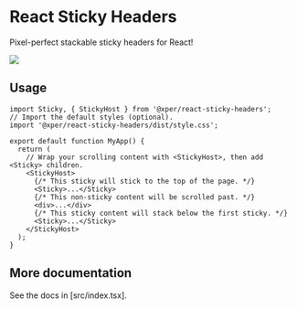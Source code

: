 # React Sticky Headers

Pixel-perfect stackable sticky headers for React!

![](https://media1.giphy.com/media/jjN4kxU04p9YBPoPB4/giphy.gif)

## Usage

```tsx
import Sticky, { StickyHost } from '@xper/react-sticky-headers';
// Import the default styles (optional).
import '@xper/react-sticky-headers/dist/style.css';

export default function MyApp() {
  return (
    // Wrap your scrolling content with <StickyHost>, then add <Sticky> children.
    <StickyHost>
      {/* This sticky will stick to the top of the page. */}
      <Sticky>...</Sticky>
      {/* This non-sticky content will be scrolled past. */}
      <div>...</div>
      {/* This sticky content will stack below the first sticky. */}
      <Sticky>...</Sticky>
    </StickyHost>
  );
}
```

## More documentation

See the docs in [src/index.tsx].
